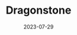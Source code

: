 ---
title: "Dragonstone"
excerpt: "Where dragons dance with fire and blood"
description: "San Juan de Gaztelugatxe"
permalink: /voyage/dragonstone
collection: voyage
layout: gallery
gallery_name: "dragonstone"
date: 2023-07-29
header:
  overlay_image: dragonstone-3v1.jpg
---